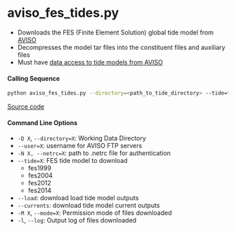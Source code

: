 aviso_fes_tides.py
==================

 - Downloads the FES (Finite Element Solution) global tide model from [AVISO](https://www.aviso.altimetry.fr/data/products/auxiliary-products/global-tide-fes.html)
 - Decompresses the model tar files into the constituent files and auxiliary files
 - Must have [data access to tide models from AVISO](https://www.aviso.altimetry.fr/en/data/data-access.html)

#### Calling Sequence
```bash
python aviso_fes_tides.py --directory=<path_to_tide_directory> --tide=fes2014
```
[Source code](https://github.com/tsutterley/pyTMD/blob/master/scripts/aviso_fes_tides.py)

#### Command Line Options
 - `-D X`, `--directory=X`: Working Data Directory
 - `--user=X`: username for AVISO FTP servers
 - `-N X, --netrc=X`: path to .netrc file for authentication
 - `--tide=X`: FES tide model to download
    * fes1999
    * fes2004
    * fes2012
    * fes2014
 - `--load`: download load tide model outputs
 - `--currents`:  download tide model current outputs
 - `-M X`, `--mode=X`: Permission mode of files downloaded
 - `-l`, `--log`: Output log of files downloaded
